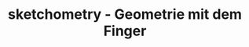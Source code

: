 ---
title: sketchometry - Geometrie mit dem Finger
title_only: true
header: sketchometry - Geometrie mit dem Finger
menu_title: Startseite
order: 0
layout: splash
is_home: true
sitemap:
  priority: 1
  changefreq: 'daily'
  
splash:
  background: var(--sketchometry-splash-gradient), url('{{ relBase }}/media/images/2x1/bausteine-winkel-hand-mitte.jpg')
  content:
    - file: splash1
      overlay: false

sections:

  - file: bullets
    layout: image-block
    data:
      image: /media/images/2x1/gesten-animation-dreieck.gif
      colorclassimg: primary
      colorclasstxt: secondary
      image_pos: first
      
  - file: intro
    layout: text

  - file: verwenden
    layout: image-block
    data:
      image: /media/images/2x1/sketchometry-parallele-geraden.jpg
      colorclassimg: primary
      colorclasstxt: secondary
      image_pos: first
      
  - file: app
    layout: text

  - file: ueberblick
    layout: cols
    data:
      cols:
        - title: Gestenübersicht
          text: >
            Die ideale Ergänzung für den Unterricht.
            Alle sketchometry-Gesten auf einer (druckbaren) Übersichtskarte.   
          iconname: book-logo
          link: /de/download/#gesten-übersicht
          
        - title: Lehren und Lernen
          text: >
            Digitale und analoge Welt verknüpfen. Experimentieren am Smartphone oder Tablet – Dokumentieren im Heft oder Lerntagebuch.
          iconname: paper
          link: /de/lehren-und-lernen
        
        - title: Workshop
          text: >
            sketchometry Kennenlernen und Einsatz im Unterricht. 
            Materialien für das Selbststudium bzw. als Grundlage für Fortbildungen.
          iconname: whiteboard-logo
          link: /de/workshop

        - title: Heftreihe
          text: >
            Praxisbezogene Konzepte, Ideen, Beispiele,
            Unterrichtserfahrungen.
          iconname: globe
          link: /de/heftreihe
 
---